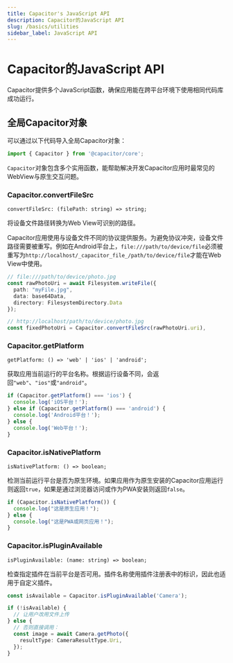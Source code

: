 ```yaml
---
title: Capacitor's JavaScript API
description: Capacitor的JavaScript API
slug: /basics/utilities
sidebar_label: JavaScript API
---
```


# Capacitor的JavaScript API

Capacitor提供多个JavaScript函数，确保应用能在跨平台环境下使用相同代码库成功运行。

## 全局Capacitor对象

可以通过以下代码导入全局Capacitor对象：

```typescript
import { Capacitor } from '@capacitor/core';
```

`Capacitor`对象包含多个实用函数，能帮助解决开发Capacitor应用时最常见的WebView与原生交互问题。

### Capacitor.convertFileSrc

`convertFileSrc: (filePath: string) => string;`

将设备文件路径转换为Web View可识别的路径。

Capacitor应用使用与设备文件不同的协议提供服务。为避免协议冲突，设备文件路径需要被重写。例如在Android平台上，`file:///path/to/device/file`必须被重写为`http://localhost/_capacitor_file_/path/to/device/file`才能在Web View中使用。

```typescript
// file:///path/to/device/photo.jpg
const rawPhotoUri = await Filesystem.writeFile({
  path: "myFile.jpg",
  data: base64Data,
  directory: FilesystemDirectory.Data
});

// http://localhost/path/to/device/photo.jpg
const fixedPhotoUri = Capacitor.convertFileSrc(rawPhotoUri.uri),
```

### Capacitor.getPlatform

`getPlatform: () => 'web' | 'ios' | 'android';`

获取应用当前运行的平台名称。根据运行设备不同，会返回`"web"`、`"ios"`或`"android"`。

```typescript
if (Capacitor.getPlatform() === 'ios') {
  console.log('iOS平台！');
} else if (Capacitor.getPlatform() === 'android') {
  console.log('Android平台！');
} else {
  console.log('Web平台！');
}
```

### Capacitor.isNativePlatform

`isNativePlatform: () => boolean;`

检测当前运行平台是否为原生环境。如果应用作为原生安装的Capacitor应用运行则返回`true`，如果是通过浏览器访问或作为PWA安装则返回`false`。

```typescript
if (Capacitor.isNativePlatform()) {
  console.log("这是原生应用！");
} else {
  console.log("这是PWA或网页应用！");
}
```

### Capacitor.isPluginAvailable

`isPluginAvailable: (name: string) => boolean;`

检查指定插件在当前平台是否可用。插件名称使用插件注册表中的标识，因此也适用于自定义插件。

```typescript
const isAvailable = Capacitor.isPluginAvailable('Camera');

if (!isAvailable) {
  // 让用户改用文件上传
} else {
  // 否则直接调用：
  const image = await Camera.getPhoto({
    resultType: CameraResultType.Uri,
  });
}
```